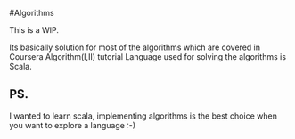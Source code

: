 #Algorithms

This is a WIP.

Its basically solution for most of the algorithms which are covered in Coursera Algorithm(I,II) tutorial
Language used for solving the algorithms is Scala.

## PS.
I wanted to learn scala, implementing algorithms is the best choice when you want to explore a language :-)
